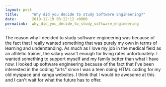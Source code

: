 ```yaml
---
layout: post
title:      "Why did you decide to study Software Engineering?"
date:       2019-12-19 03:22:12 +0000
permalink:  why_did_you_decide_to_study_software_engineering
---
```




The reason why I decided to study software engineering was because of the fact that I really wanted something that was purely my own in terms of learning and understanding. As much as I love my job in the medical field as an athletic trainer, the salary wasn't enough for living rates unfortunately. I wanted something to support myself and my family better than what I have now. I looked up software engineering because of the fact that I've been interested in the coding "arts" since I was a teen doing HTML coding for my old myspace and xanga websites. I think that I would be awesome at this and I can't wait for what the future has to offer.
